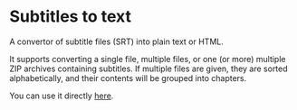 # Subtitles to text

A convertor of subtitle files (SRT) into plain text or HTML. 

It supports converting a single file, multiple files, or one (or more) multiple ZIP archives containing subtitles. If multiple files are given,
they are sorted alphabetically, and their contents will be grouped into chapters.

You can use it directly [here](http://radubalaban.com/subtitles-to-text).